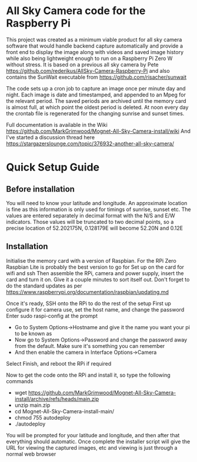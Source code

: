 # All Sky Camera code for the Raspberry Pi

This project was created as a minimum viable product for all sky camera software that would handle backend capture automatically and provide a front end to display the image along with videos and saved image history while also being lightweight enough to run on a Raspberry Pi Zero W without stress. It is based on a previous all sky camera by Pete https://github.com/rederikus/AllSky-Camera-Raspberry-Pi and also contains the SunWait executable from https://github.com/risacher/sunwait

The code sets up a cron job to capture an image once per minute day and night. Each image is date and timestamped, and appended to an Mpeg for the relevant period. The saved periods are archived until the memory card is almost full, at which point the oldest period is deleted. At noon every day the crontab file is regenerated for the changing sunrise and sunset times. 

Full documentation is available in the Wiki https://github.com/MarkGrimwood/Mognet-All-Sky-Camera-install/wiki And I've started a discussion thread here https://stargazerslounge.com/topic/376932-another-all-sky-camera/

# Quick Setup Guide

## Before installation

You will need to know your latitude and longitude. An approximate location is fine as this information is only used for timings of sunrise, sunset etc. The values are entered separately in decimal format with the N/S and E/W indicators. Those values will be truncated to two decimal points, so a precise location of 52.202175N, 0.128179E will become 52.20N and 0.12E

## Installation

Initialise the memory card with a version of Raspbian. For the RPi Zero Raspbian Lite is probably the best version to go for
Set up on the card for wifi and ssh
Then assemble the RPi, camera and power supply, insert the card and turn it on. Give it a couple minutes to sort itself out. Don't forget to do the standard updates as per https://www.raspberrypi.org/documentation/raspbian/updating.md

Once it's ready, SSH onto the RPi to do the rest of the setup
First up configure it for camera use, set the host name, and change the password
Enter sudo raspi-config at the prompt
* Go to System Options->Hostname and give it the name you want your pi to be known as
* Now go to System Options->Password and change the password away from the default. Make sure it's something you can remember
* And then enable the camera in Interface Options->Camera

Select Finish, and reboot the RPi if required

Now to get the code onto the RPi and install it, so type the following commands
* wget https://github.com/MarkGrimwood/Mognet-All-Sky-Camera-install/archive/refs/heads/main.zip
* unzip main.zip
* cd Mognet-All-Sky-Camera-install-main/
* chmod 755 autodeploy
* ./autodeploy

You will be prompted for your latitude and longitude, and then after that everything should automatic. Once complete the installer script will give the URL for viewing the captured images, etc and viewing is just through a normal web browser 
